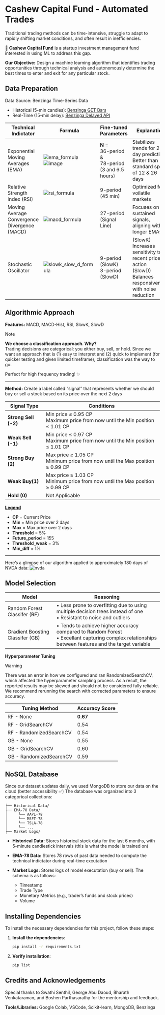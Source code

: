 # Cashew Capital Fund - Automated Trades

Traditional trading methods can be time-intensive, struggle to adapt to rapidly shifting market conditions, and often result in inefficiencies. 

 🥜 **Cashew Capital Fund** is a startup investment management fund interested in using ML to address this gap.

**Our Objective:** Design a machine learning algorithm that identifies trading opportunities through technical analysis and autonomously determine the best times to enter and exit for any particular stock.

## Data Preparation
Data Source: Benzinga Time-Series Data
- Historical (5-min candles): [Benzinga GET Bars](https://docs.benzinga.com/benzinga-apis/bars/get-bars)
- Real-Time (15-min delay): [Benzinga Delayed API](https://docs.benzinga.com/benzinga-apis/delayed-quote/get-quoteDelayed)

| Technical Indictator | Formula | Fine-tuned Parameters | Explanation |
| --------------- | --------------- | --------------- | --------------- | 
| Exponential Moving Averages (EMA) | ![ema_formula](https://github.com/user-attachments/assets/e3457d86-849c-4520-9d99-d345c9abbc83) <br> ![image](https://github.com/user-attachments/assets/eb738717-f40f-4162-9b2d-234f705df28a)| **N** = <br> 36-period & <br> 78-period <br> (3 and 6.5 hours)| Stabilizes trends for 2-day predictions <br> Better than standard spans of 12 & 26 days|
| Relative Strength Index (RSI) | ![rsi_formula](https://github.com/user-attachments/assets/a7145aeb-fadc-4123-b057-110bca19c629) | 9-period <br> (45 min) | Optimized for voilatile markets | 
| Moving Average Convergence Divergence (MACD) | ![macd_formula](https://github.com/user-attachments/assets/661af516-f058-4e74-9c74-059bf1d45190) | 27-period (Signal Line)  | Focuses on sustained signals, aligning with longer EMAs |
| Stochastic Oscillator | ![slowk_slow_d_formula](https://github.com/user-attachments/assets/ca331995-16ac-45e4-99c7-6e80971b4e6e) | 9-period (SlowK) <br> 3-period (SlowD) | (SlowK) Increases sensitivity to recent price action <br> (SlowD) Balances responsiveness with noise reduction |

## Algorithmic Approach

**Features:** MACD, MACD-Hist, RSI, SlowK, SlowD <br>

> [!NOTE]
**We choose a classification approach. Why?** <br>
Trading decisions are categorical: you either buy, sell, or hold. Since we want an approach that is (1) easy to interpret and (2) quick to implement (for quicker testing and given limited timeframe), classification was the way to go.

Perfect for high frequency trading! ✨

---
**Method:** Create a label called “signal”  that represents whether we should buy or sell a stock based on its price over the next 2 days

| Signal Type   | Conditions                                                                                                                                  |
|---------------|------------------------------------------------------------------------------------------|
| **Strong Sell (-2)** | Min price ≤ 0.95 CP<br>Maximum price from now until the Min position ≤ 1.01 CP                    |
| **Weak Sell (-1)**   | Min price ≤ 0.97 CP<br>Maximum price from now until the Min position ≤ 1.01 CP                    |
| **Strong Buy (2)**  | Max price ≥ 1.05 CP<br>Minimum price from now until the Max position ≥ 0.99 CP                   |
| **Weak Buy(1)**    | Max price ≥ 1.03 CP<br>Minimum price from now until the Max position ≥ 0.99 CP                   |
| **Hold (0)**        | Not Applicable                                     |


**<ins>Legend<ins>**

- **CP** = Current Price
- **Min** = Min price over 2 days
- **Max** = Max price over 2 days
- **Threshold** = 5%
- **Future_period** = 155
- **Threshold_weak** = 3%
- **Min_diff** = 1%

---

Here’s a glimpse of our algorithm applied to approximately 180 days of NVDA data:
![nvda](https://github.com/user-attachments/assets/3bb16aa9-dcc1-4daf-b1d4-e4dc3017dbb6)

## Model Selection
| Model | Reasoning |
| ----- | ------ |
| Random Forest Classifer (RF) | • Less prone to overfitting due to using multiple decision trees instead of one <br> • Resistant to noise and outliers |       
| Gradient Boosting Classifer (GB) | • Tends to achieve higher accuracy compared to Random Forest <br> • Excellant capturing complex relationships between features and the target variable |

**Hyperparameter Tuning**
>[!WARNING]
> There was an error in how we configured and ran RandomizedSearchCV, which affected the hyperparameter sampling process. As a result, the reported results may be skewed and should not be considered fully reliable. We recommend rerunning the search with corrected parameters to ensure accuracy.

| Tuning Method | Accuracy Score |
| ----- | ------ |
| RF - None | **0.67** |
| RF - GridSearchCV | 0.54 |
| RF - RandomizedSearchCV | 0.54 |
| GB - None | 0.55 |
| GB - GridSearchCV | 0.60 |
| GB - RandomizedSearchCV | 0.59 |

## NoSQL Database 
Since our dataset updates daily, we used MongoDB to store our data on the cloud (better accessibility ✅) The database was organized into 3 categorical collections:
```
├── Historical Data/
├── EMA-78 Data/
│     └── AAPL-78
│     └── MSFT-78
│     └── TSLA-78
│     └── ...
├── Market Logs/
```

- **Historical Data:** Stores historical stock data for the last 6 months, with 5-minute candlestick intervals (this is what the model is trained on)

- **EMA-78 Data:** Stores 78 rows of past data needed to compute the technical indictator during real-time excutation

- **Market Logs:** Stores logs of model executation (buy or sell). The schema is as follows:
  - Timestamp 
  - Trade Type 
  - Monetary Metrics (e.g., trader’s funds and stock prices)
  - Volume


## Installing Dependencies

To install the necessary dependencies for this project, follow these steps:

1. **Install the dependencies**:  
   ```bash
   pip install -r requirements.txt
   ```

2. **Verify installation**:  
   ```bash
   pip list
   ```

## Credits and Acknowledgements 
Special thanks to Swathi Senthil, George Abu Daoud, Bharath Venkataraman, and Boshen Parthasarathy for the mentorship and feedback.

**Tools/Libraries:** Google Colab, VSCode, Scikit-learn, MongoDB, Benzinga
